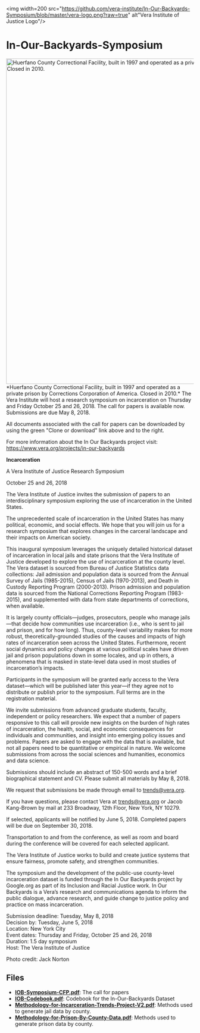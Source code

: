 <img width=200 src="https://github.com/vera-institute/In-Our-Backyards-Symposium/blob/master/vera-logo.png?raw=true" alt"Vera Institute of Justice Logo"/>

# In-Our-Backyards-Symposium

<img width=875 src="https://github.com/vera-institute/In-Our-Backyards-Symposium/blob/master/iob-cfp-banner.jpg?raw=true" alt="Huerfano County Correctional Facility, built in 1997 and operated as a private prison by Corrections Corporation of America. Closed in 2010."/>
*Huerfano County Correctional Facility, built in 1997 and operated as a private prison by Corrections Corporation of America. Closed in 2010.*
The Vera Institute will host a research symposium on incarceration on Thursday and Friday October 25 and 26, 2018. The call for papers is available now. Submissions are due May 8, 2018.

All documents associated with the call for papers can be downloaded by
using the green "Clone or download" link above and to the right.

For more information about the In Our Backyards project visit:
https://www.vera.org/projects/in-our-backyards


**Incarceration**

A Vera Institute of Justice Research Symposium

October 25 and 26, 2018

The Vera Institute of Justice invites the submission of papers to an interdisciplinary symposium exploring the use of incarceration in the United States.

The unprecedented scale of incarceration in the United States has many political, economic, and social effects. We hope that you will join us for a research symposium that explores changes in the carceral landscape and their impacts on American society.

This inaugural symposium leverages the uniquely detailed historical dataset of incarceration in local jails and state prisons that the Vera Institute of Justice developed to explore the use of incarceration at the county level. The Vera dataset is sourced from Bureau of Justice Statistics data collections: Jail admission and population data is sourced from the Annual Survey of Jails (1985-2015), Census of Jails (1970-2013), and Death in Custody Reporting Program (2000-2013). Prison admission and population data is sourced from the National Corrections Reporting Program (1983-2015), and supplemented with data from state departments of corrections, when available.

It is largely county officials—judges, prosecutors, people who manage jails—that decide how communities use incarceration (i.e., who is sent to jail and prison, and for how long). Thus, county-level variability makes for more robust, theoretically-grounded studies of the causes and impacts of high rates of incarceration seen across the United States. Furthermore, recent social dynamics and policy changes at various political scales have driven jail and prison populations down in some locales, and up in others, a phenomena that is masked in state-level data used in most studies of incarceration’s impacts.

Participants in the symposium will be granted early access to the Vera dataset—which will be published later this year—if they agree not to distribute or publish prior to the symposium. Full terms are in the registration material.

We invite submissions from advanced graduate students, faculty, independent or policy researchers. We expect that a number of papers responsive to this call will provide new insights on the burden of high rates of incarceration, the health, social, and economic consequences for individuals and communities, and insight into emerging policy issues and problems. Papers are asked to engage with the data that is available, but not all papers need to be quantitative or empirical in nature. We welcome submissions from across the social sciences and humanities, economics and data science.

Submissions should include an abstract of 150-500 words and a brief biographical statement and CV. Please submit all materials by May 8, 2018.

We request that submissions be made through email to trends@vera.org.

If you have questions, please contact Vera at trends@vera.org or Jacob Kang-Brown by mail at 233 Broadway, 12th Floor, New York, NY 10279.

If selected, applicants will be notified by June 5, 2018. Completed papers will be due on September 30, 2018.

Transportation to and from the conference, as well as room and board during the conference will be covered for each selected applicant.

The Vera Institute of Justice works to build and create justice systems that ensure fairness, promote safety, and strengthen communities.

The symposium and the development of the public-use county-level incarceration dataset is funded through the In Our Backyards project by Google.org as part of its Inclusion and Racial Justice work. In Our Backyards is a Vera’s research and communications agenda to inform the public dialogue, advance research, and guide change to justice policy and practice on mass incarceration.

Submission deadline: Tuesday, May 8, 2018<br>
Decision by: Tuesday, June 5, 2018<br>
Location: New York City<br>
Event dates: Thursday and Friday, October 25 and 26, 2018<br>
Duration: 1.5 day symposium<br>
Host: The Vera Institute of Justice<br>


Photo credit: Jack Norton

## Files

- **[IOB-Symposium-CFP.pdf](https://github.com/vera-institute/In-Our-Backyards-Symposium/blob/master/IOB-Symposium-CFP.pdf?raw=true)**: The call for papers
- **[IOB-Codebook.pdf](https://github.com/vera-institute/In-Our-Backyards-Symposium/blob/master/IOB-Codebook.pdf?raw=true)**: Codebook for the In-Our-Backyards Dataset
- **[Methodology-for-Incarceration-Trends-Project-V2.pdf](https://github.com/vera-institute/In-Our-Backyards-Symposium/blob/master/Methodology-for-Incarceration-Trends-Project-V2.pdf?raw=true)**: Methods used to generate jail data by county.
- **[Methodology-for-Prison-By-County-Data.pdf](https://github.com/vera-institute/In-Our-Backyards-Symposium/blob/master/Methodology-for-Prison-By-County-Data.pdf?raw=true)**: Methods used to generate prison data by county.
